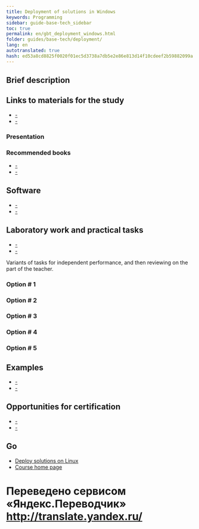 ```yaml
--- 
title: Deployment of solutions in Windows 
keywords: Programming 
sidebar: guide-base-tech_sidebar 
toc: true 
permalink: en/gbt_deployment_windows.html 
folder: guides/base-tech/deployment/ 
lang: en 
autotranslated: true 
hash: ed53a8cd8825f0020f01ec5d3738a7db5e2e86e813d14f10cdeef2b59882099a 
--- 
```


## Brief description 

## Links to materials for the study 

* [-]() 
* [-]() 

### Presentation 

### Recommended books 

* [-]() 
* [-]() 

## Software 

* [-]() 
* [-]() 

## Laboratory work and practical tasks 

* [-]() 
* [-]() 

Variants of tasks for independent performance, and then reviewing on the part of the teacher. 

### Option # 1 

### Option # 2 

### Option # 3 

### Option # 4 

### Option # 5 

## Examples 

* [-]() 
* [-]() 

## Opportunities for certification 

* [-]() 
* [-]() 

## Go 
* [Deploy solutions on Linux](gbt_deployment_linux.html) 
* [Course home page](gbt_landing-page.html) 



 # Переведено сервисом «Яндекс.Переводчик» http://translate.yandex.ru/
